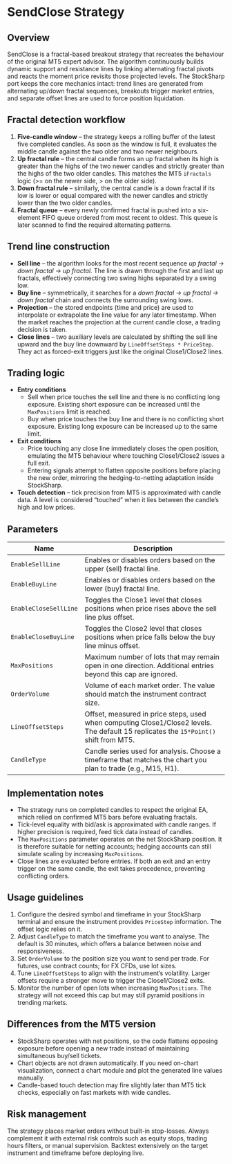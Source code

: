 # SendClose Strategy

## Overview
SendClose is a fractal-based breakout strategy that recreates the behaviour of the original MT5 expert advisor. The algorithm continuously builds dynamic support and resistance lines by linking alternating fractal pivots and reacts the moment price revisits those projected levels. The StockSharp port keeps the core mechanics intact: trend lines are generated from alternating up/down fractal sequences, breakouts trigger market entries, and separate offset lines are used to force position liquidation.

## Fractal detection workflow
1. **Five-candle window** – the strategy keeps a rolling buffer of the latest five completed candles. As soon as the window is full, it evaluates the middle candle against the two older and two newer neighbours.
2. **Up fractal rule** – the central candle forms an up fractal when its high is greater than the highs of the two newer candles and strictly greater than the highs of the two older candles. This matches the MT5 `iFractals` logic (>= on the newer side, > on the older side).
3. **Down fractal rule** – similarly, the central candle is a down fractal if its low is lower or equal compared with the newer candles and strictly lower than the two older candles.
4. **Fractal queue** – every newly confirmed fractal is pushed into a six-element FIFO queue ordered from most recent to oldest. This queue is later scanned to find the required alternating patterns.

## Trend line construction
* **Sell line** – the algorithm looks for the most recent sequence *up fractal → down fractal → up fractal*. The line is drawn through the first and last up fractals, effectively connecting two swing highs separated by a swing low.
* **Buy line** – symmetrically, it searches for a *down fractal → up fractal → down fractal* chain and connects the surrounding swing lows.
* **Projection** – the stored endpoints (time and price) are used to interpolate or extrapolate the line value for any later timestamp. When the market reaches the projection at the current candle close, a trading decision is taken.
* **Close lines** – two auxiliary levels are calculated by shifting the sell line upward and the buy line downward by `LineOffsetSteps * PriceStep`. They act as forced-exit triggers just like the original Close1/Close2 lines.

## Trading logic
* **Entry conditions**
  * Sell when price touches the sell line and there is no conflicting long exposure. Existing short exposure can be increased until the `MaxPositions` limit is reached.
  * Buy when price touches the buy line and there is no conflicting short exposure. Existing long exposure can be increased up to the same limit.
* **Exit conditions**
  * Price touching any close line immediately closes the open position, emulating the MT5 behaviour where touching Close1/Close2 issues a full exit.
  * Entering signals attempt to flatten opposite positions before placing the new order, mirroring the hedging-to-netting adaptation inside StockSharp.
* **Touch detection** – tick precision from MT5 is approximated with candle data. A level is considered “touched” when it lies between the candle’s high and low prices.

## Parameters
| Name | Description |
|------|-------------|
| `EnableSellLine` | Enables or disables orders based on the upper (sell) fractal line. |
| `EnableBuyLine` | Enables or disables orders based on the lower (buy) fractal line. |
| `EnableCloseSellLine` | Toggles the Close1 level that closes positions when price rises above the sell line plus offset. |
| `EnableCloseBuyLine` | Toggles the Close2 level that closes positions when price falls below the buy line minus offset. |
| `MaxPositions` | Maximum number of lots that may remain open in one direction. Additional entries beyond this cap are ignored. |
| `OrderVolume` | Volume of each market order. The value should match the instrument contract size. |
| `LineOffsetSteps` | Offset, measured in price steps, used when computing Close1/Close2 levels. The default 15 replicates the `15*Point()` shift from MT5. |
| `CandleType` | Candle series used for analysis. Choose a timeframe that matches the chart you plan to trade (e.g., M15, H1). |

## Implementation notes
* The strategy runs on completed candles to respect the original EA, which relied on confirmed MT5 bars before evaluating fractals.
* Tick-level equality with bid/ask is approximated with candle ranges. If higher precision is required, feed tick data instead of candles.
* The `MaxPositions` parameter operates on the net StockSharp position. It is therefore suitable for netting accounts; hedging accounts can still simulate scaling by increasing `MaxPositions`.
* Close lines are evaluated before entries. If both an exit and an entry trigger on the same candle, the exit takes precedence, preventing conflicting orders.

## Usage guidelines
1. Configure the desired symbol and timeframe in your StockSharp terminal and ensure the instrument provides `PriceStep` information. The offset logic relies on it.
2. Adjust `CandleType` to match the timeframe you want to analyse. The default is 30 minutes, which offers a balance between noise and responsiveness.
3. Set `OrderVolume` to the position size you want to send per trade. For futures, use contract counts; for FX CFDs, use lot sizes.
4. Tune `LineOffsetSteps` to align with the instrument’s volatility. Larger offsets require a stronger move to trigger the Close1/Close2 exits.
5. Monitor the number of open lots when increasing `MaxPositions`. The strategy will not exceed this cap but may still pyramid positions in trending markets.

## Differences from the MT5 version
* StockSharp operates with net positions, so the code flattens opposing exposure before opening a new trade instead of maintaining simultaneous buy/sell tickets.
* Chart objects are not drawn automatically. If you need on-chart visualization, connect a chart module and plot the generated line values manually.
* Candle-based touch detection may fire slightly later than MT5 tick checks, especially on fast markets with wide candles.

## Risk management
The strategy places market orders without built-in stop-losses. Always complement it with external risk controls such as equity stops, trading hours filters, or manual supervision. Backtest extensively on the target instrument and timeframe before deploying live.
